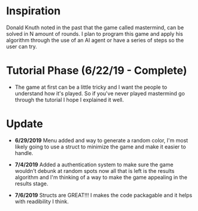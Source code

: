 
# Inspiration
Donald Knuth noted in the past that the game called mastermind, can be solved in N amount of rounds. I plan to program this game and apply his algorithm through the use of an AI agent or have a series of steps so the user can try.

# Tutorial Phase (6/22/19 - Complete)
- The game at first can be a little tricky and I want the people to understand how it's played. So if you've never played mastermind go through the tutorial I hope I explained it well.

# Update
- **6/29/2019** Menu added and way to generate a random color, I'm most likely going to use a struct to minimize the game and make it easier to handle.

- **7/4/2019** Added a authentication system to make sure the game wouldn't debunk at random spots now all that is left is the results algorithm and I'm thinking of a way to make the game appealing in the results stage.

- **7/6/2019** Structs are GREAT!!! I makes the code packagable and it helps with readibility I think.